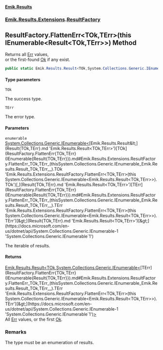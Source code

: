 #### [Emik.Results](index.md 'index')
### [Emik.Results.Extensions](Emik.Results.Extensions.md 'Emik.Results.Extensions').[ResultFactory](ResultFactory.md 'Emik.Results.Extensions.ResultFactory')

## ResultFactory.FlattenErr<TOk,TErr>(this IEnumerable<Result<TOk,TErr>>) Method

Returns all [Err](Result{TOk,TErr}.Err.md 'Emik.Results.Result<TOk,TErr>.Err') values,  
or the first-found [Ok](Result{TOk,TErr}.Ok.md 'Emik.Results.Result<TOk,TErr>.Ok') if any exist.

```csharp
public static Emik.Results.Result<TOk,System.Collections.Generic.IEnumerable<TErr>> FlattenErr<TOk,TErr>(this System.Collections.Generic.IEnumerable<Emik.Results.Result<TOk,TErr>> enumerable);
```
#### Type parameters

<a name='Emik.Results.Extensions.ResultFactory.FlattenErr_TOk,TErr_(thisSystem.Collections.Generic.IEnumerable_Emik.Results.Result_TOk,TErr__).TOk'></a>

`TOk`

The success type.

<a name='Emik.Results.Extensions.ResultFactory.FlattenErr_TOk,TErr_(thisSystem.Collections.Generic.IEnumerable_Emik.Results.Result_TOk,TErr__).TErr'></a>

`TErr`

The error type.
#### Parameters

<a name='Emik.Results.Extensions.ResultFactory.FlattenErr_TOk,TErr_(thisSystem.Collections.Generic.IEnumerable_Emik.Results.Result_TOk,TErr__).enumerable'></a>

`enumerable` [System.Collections.Generic.IEnumerable&lt;](https://docs.microsoft.com/en-us/dotnet/api/System.Collections.Generic.IEnumerable-1 'System.Collections.Generic.IEnumerable`1')[Emik.Results.Result&lt;](Result{TOk,TErr}.md 'Emik.Results.Result<TOk,TErr>')[TOk](ResultFactory.FlattenErr{TOk,TErr}(IEnumerable{Result{TOk,TErr}}).md#Emik.Results.Extensions.ResultFactory.FlattenErr_TOk,TErr_(thisSystem.Collections.Generic.IEnumerable_Emik.Results.Result_TOk,TErr__).TOk 'Emik.Results.Extensions.ResultFactory.FlattenErr<TOk,TErr>(this System.Collections.Generic.IEnumerable<Emik.Results.Result<TOk,TErr>>).TOk')[,](Result{TOk,TErr}.md 'Emik.Results.Result<TOk,TErr>')[TErr](ResultFactory.FlattenErr{TOk,TErr}(IEnumerable{Result{TOk,TErr}}).md#Emik.Results.Extensions.ResultFactory.FlattenErr_TOk,TErr_(thisSystem.Collections.Generic.IEnumerable_Emik.Results.Result_TOk,TErr__).TErr 'Emik.Results.Extensions.ResultFactory.FlattenErr<TOk,TErr>(this System.Collections.Generic.IEnumerable<Emik.Results.Result<TOk,TErr>>).TErr')[&gt;](Result{TOk,TErr}.md 'Emik.Results.Result<TOk,TErr>')[&gt;](https://docs.microsoft.com/en-us/dotnet/api/System.Collections.Generic.IEnumerable-1 'System.Collections.Generic.IEnumerable`1')

The iterable of results.

#### Returns
[Emik.Results.Result&lt;](Result{TOk,TErr}.md 'Emik.Results.Result<TOk,TErr>')[TOk](ResultFactory.FlattenErr{TOk,TErr}(IEnumerable{Result{TOk,TErr}}).md#Emik.Results.Extensions.ResultFactory.FlattenErr_TOk,TErr_(thisSystem.Collections.Generic.IEnumerable_Emik.Results.Result_TOk,TErr__).TOk 'Emik.Results.Extensions.ResultFactory.FlattenErr<TOk,TErr>(this System.Collections.Generic.IEnumerable<Emik.Results.Result<TOk,TErr>>).TOk')[,](Result{TOk,TErr}.md 'Emik.Results.Result<TOk,TErr>')[System.Collections.Generic.IEnumerable&lt;](https://docs.microsoft.com/en-us/dotnet/api/System.Collections.Generic.IEnumerable-1 'System.Collections.Generic.IEnumerable`1')[TErr](ResultFactory.FlattenErr{TOk,TErr}(IEnumerable{Result{TOk,TErr}}).md#Emik.Results.Extensions.ResultFactory.FlattenErr_TOk,TErr_(thisSystem.Collections.Generic.IEnumerable_Emik.Results.Result_TOk,TErr__).TErr 'Emik.Results.Extensions.ResultFactory.FlattenErr<TOk,TErr>(this System.Collections.Generic.IEnumerable<Emik.Results.Result<TOk,TErr>>).TErr')[&gt;](https://docs.microsoft.com/en-us/dotnet/api/System.Collections.Generic.IEnumerable-1 'System.Collections.Generic.IEnumerable`1')[&gt;](Result{TOk,TErr}.md 'Emik.Results.Result<TOk,TErr>')  
All [Err](Result{TOk,TErr}.Err.md 'Emik.Results.Result<TOk,TErr>.Err') values, or the first [Ok](Result{TOk,TErr}.Ok.md 'Emik.Results.Result<TOk,TErr>.Ok').

### Remarks
  
The type must be an enumeration of results.